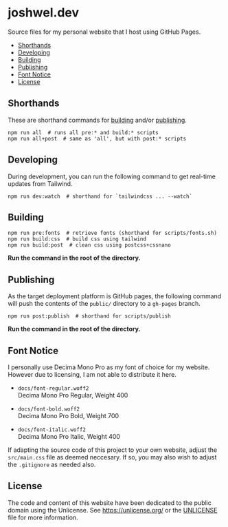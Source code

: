 # joshwel.dev

Source files for my personal website that I host using GitHub Pages.

- [Shorthands](#shorthands)
- [Developing](#developing)
- [Building](#building)
- [Publishing](#publishing)
- [Font Notice](#font-notice)
- [License](#license)

## Shorthands

These are shorthand commands for [building](#building) and/or [publishing](#publishing).

```shell
npm run all  # runs all pre:* and build:* scripts
npm run all+post  # same as 'all', but with post:* scripts
```

## Developing

During development, you can run the following command to get real-time updates from
Tailwind.

```shell
npm run dev:watch  # shorthand for `tailwindcss ... --watch`
```

## Building

```shell
npm run pre:fonts  # retrieve fonts (shorthand for scripts/fonts.sh)
npm run build:css  # build css using tailwind
npm run build:post  # clean css using postcss+cssnano
```

**Run the command in the root of the directory.**

## Publishing

As the target deployment platform is GitHub pages, the following command will push the
contents of the `public/` directory to a `gh-pages` branch.

```shell
npm run post:publish  # shorthand for scripts/publish
```

**Run the command in the root of the directory.**

## Font Notice

I personally use Decima Mono Pro as my font of choice for my website. However due to
licensing, I am not able to distribute it here.

- `docs/font-regular.woff2`  
  Decima Mono Pro Regular, Weight 400

- `docs/font-bold.woff2`  
  Decima Mono Pro Bold, Weight 700

- `docs/font-italic.woff2`  
  Decima Mono Pro Italic, Weight 400

If adapting the source code of this project to your own website, adjust the
`src/main.css` file as deemed neccesary. If so, you may also wish to adjust the
`.gitignore` as needed also.

## License

The code and content of this website have been dedicated to the public domain using the
Unlicense. See <https://unlicense.org/> or the [UNLICENSE](UNLICENSE) file for more
information.
